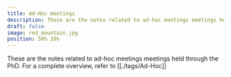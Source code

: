 ```yaml
---
title: Ad-Hoc meetings
description: These are the notes related to ad-hoc meetings meetings held through the PhD
draft: false
image: red_mountain.jpg
position: 50% 20%
---
```


These are the notes related to ad-hoc meetings meetings held through the PhD.
For a complete overview, refer to [[./tags/Ad-Hoc]]
